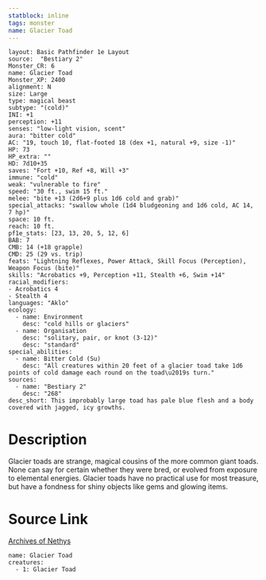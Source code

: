 ```yaml
---
statblock: inline
tags: monster
name: Glacier Toad
---
```

```statblock
layout: Basic Pathfinder 1e Layout
source:  "Bestiary 2"
Monster_CR: 6
name: Glacier Toad
Monster_XP: 2400
alignment: N
size: Large
type: magical beast
subtype: "(cold)"
INI: +1
perception: +11
senses: "low-light vision, scent"
aura: "bitter cold"
AC: "19, touch 10, flat-footed 18 (dex +1, natural +9, size -1)"
HP: 73
HP_extra: ""
HD: 7d10+35
saves: "Fort +10, Ref +8, Will +3"
immune: "cold"
weak: "vulnerable to fire"
speed: "30 ft., swim 15 ft."
melee: "bite +13 (2d6+9 plus 1d6 cold and grab)"
special_attacks: "swallow whole (1d4 bludgeoning and 1d6 cold, AC 14, 7 hp)"
space: 10 ft.
reach: 10 ft.
pf1e_stats: [23, 13, 20, 5, 12, 6]
BAB: 7
CMB: 14 (+18 grapple)
CMD: 25 (29 vs. trip)
feats: "Lightning Reflexes, Power Attack, Skill Focus (Perception), Weapon Focus (bite)"
skills: "Acrobatics +9, Perception +11, Stealth +6, Swim +14"
racial_modifiers:
- Acrobatics 4
- Stealth 4
languages: "Aklo"
ecology:
  - name: Environment
    desc: "cold hills or glaciers"
  - name: Organisation
    desc: "solitary, pair, or knot (3-12)"
    desc: "standard"
special_abilities:
  - name: Bitter Cold (Su)
    desc: "All creatures within 20 feet of a glacier toad take 1d6 points of cold damage each round on the toad\u2019s turn."
sources:
  - name: "Bestiary 2"
    desc: "268"
desc_short: This improbably large toad has pale blue flesh and a body covered with jagged, icy growths.
```
# Description
Glacier toads are strange, magical cousins of the more common giant toads. None can say for certain whether they were bred, or evolved from exposure to elemental energies. Glacier toads have no practical use for most treasure, but have a fondness for shiny objects like gems and glowing items.
# Source Link
[Archives of Nethys](https://aonprd.com/MonsterDisplay.aspx?ItemName=Glacier%20Toad)
```encounter-table
name: Glacier Toad
creatures:
  - 1: Glacier Toad
```
